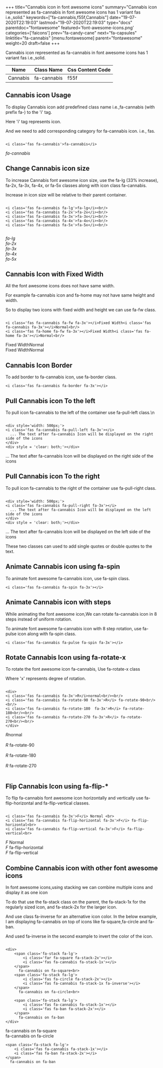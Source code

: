 +++
title="Cannabis icon in font awesome icons"
summary="Cannabis icon represented as fa-cannabis in font awesome icons has 1 variant fas i.e.,solid."
keywords=["fa-cannabis,f55f,Cannabis"]
date="19-07-2020T22:19:03"
lastmod="19-07-2020T22:19:03"
type="docs"
parentdoc="fontawesome"
featured='font-awesome-icons.png'
categories=['faicons']
prev="fa-candy-cane"
next="fa-capsules"
linktitle="fa-cannabis"
[menu.fontawesome]
parent="fontawesome"
weight=20
draft=false
+++


Cannabis icon represented as fa-cannabis in font awesome icons has 1 variant fas i.e.,solid.

<div class='table-responsive'><table class='table'><thead><tr><th>Name</th><th>Class Name</th><th>Css Content Code</th></tr></thead><tbody><tr><td>Cannabis</td><td>fa-cannabis</td><td>f55f</td></tr></tbody></table></div>



## Cannabis icon Usage

To display Cannabis icon add predefined class name i.e.,fa-cannabis (with prefix fa-) to the 'i' tag.

Here 'i' tag represents icon.

And we need to add corresponding category for fa-cannabis icon. i.e., fas.


```

<i class='fas fa-cannabis'>fa-cannabis</i>
```

<i class='fas fa-cannabis'>fa-cannabis</i>




## Change Cannabis icon size
To increase Cannabis font awesome icon size, use the fa-lg (33% increase), fa-2x, fa-3x, fa-4x, or fa-5x classes along with icon class fa-cannabis.

Increase in icon size will be relative to their parent container. 

```

<i class='fas fa-cannabis fa-lg'>fa-lg</i><br/>
<i class='fas fa-cannabis fa-2x'>fa-2x</i><br/>
<i class='fas fa-cannabis fa-3x'>fa-3x</i><br/>
<i class='fas fa-cannabis fa-4x'>fa-4x</i><br/>
<i class='fas fa-cannabis fa-5x'>fa-5x</i><br/>
            
```

<i class='fas fa-cannabis fa-lg'>fa-lg</i><br/>
<i class='fas fa-cannabis fa-2x'>fa-2x</i><br/>
<i class='fas fa-cannabis fa-3x'>fa-3x</i><br/>
<i class='fas fa-cannabis fa-4x'>fa-4x</i><br/>
<i class='fas fa-cannabis fa-5x'>fa-5x</i><br/>
            



## Cannabis Icon with Fixed Width 

All the font awesome icons does not have same width.

For example fa-cannabis icon and fa-home may not have same height and width.

So to display two icons with fixed width and height we can use fa-fw class.


```

<i class='fas fa-cannabis fa-fw fa-3x'></i>Fixed Width<i class='fas fa-cannabis fa-3x'></i>Normal<br/>
<i class='fas fa-home fa-fw fa-3x'></i>Fixed Width<i class='fas fa-home fa-3x'></i>Normal<br/>
```

<i class='fas fa-cannabis fa-fw fa-3x'></i>Fixed Width<i class='fas fa-cannabis fa-3x'></i>Normal<br/>
<i class='fas fa-home fa-fw fa-3x'></i>Fixed Width<i class='fas fa-home fa-3x'></i>Normal<br/>



## Cannabis Icon Border 

To add border to fa-cannabis icon, use fa-border class.


```
<i class='fas fa-cannabis fa-border fa-3x'></i>

```
<i class='fas fa-cannabis fa-border fa-3x'></i>





## Pull Cannabis icon To the left

To pull icon fa-cannabis to the left of the container use fa-pull-left class.\n

```

<div style='width: 500px;'>
<i class='fas fa-cannabis fa-pull-left fa-3x'></i>
  ... The text after fa-cannabis Icon will be displayed on the right side of the icons
</div>
<div style = 'clear: both;'></div>
```

<div style='width: 500px;'>
<i class='fas fa-cannabis fa-pull-left fa-3x'></i>
  ... The text after fa-cannabis Icon will be displayed on the right side of the icons
</div>
<div style = 'clear: both;'></div>




## Pull Cannabis icon To the right
To pull icon fa-cannabis to the right of the container use fa-pull-right class.

```

<div style='width: 500px;'>
<i class='fas fa-cannabis fa-pull-right fa-3x'></i>
  ... The text after fa-cannabis Icon will be displayed on the left side of the icons
</div>
<div style = 'clear: both;'></div>
```

<div style='width: 500px;'>
<i class='fas fa-cannabis fa-pull-right fa-3x'></i>
  ... The text after fa-cannabis Icon will be displayed on the left side of the icons
</div>
<div style = 'clear: both;'></div>

These two classes can used to add single quotes or double quotes to the text.


## Animate Cannabis icon using fa-spin
To animate font awesome fa-cannabis icon, use fa-spin class.

```
<i class='fas fa-cannabis fa-spin fa-3x'></i>
```
<i class='fas fa-cannabis fa-spin fa-3x'></i>




## Animate Cannabis icon with steps
While animating the font awesome icon,We can rotate fa-cannabis icon in 8 steps instead of uniform rotation.

To animate font awesome fa-cannabis icon with 8 step rotation, use fa-pulse icon along with fa-spin class.


```
<i class='fas fa-cannabis fa-pulse fa-spin fa-3x'></i>

```
<i class='fas fa-cannabis fa-pulse fa-spin fa-3x'></i>





## Rotate Cannabis Icon using fa-rotate-x
To rotate the font awesome icon fa-cannabis, Use fa-rotate-x class

Where 'x' represents degree of rotation.


```

<div>
<i class='fas fa-cannabis fa-3x'>R</i>normal<br/><br/>
<i class='fas fa-cannabis fa-rotate-90 fa-3x'>R</i> fa-rotate-90<br/><br/> 
<i class='fas fa-cannabis fa-rotate-180  fa-3x'>R</i> fa-rotate-180<br/><br/> 
<i class='fas fa-cannabis fa-rotate-270 fa-3x'>R</i> fa-rotate-270<br/><br/>
</div>
```

<div>
<i class='fas fa-cannabis fa-3x'>R</i>normal<br/><br/>
<i class='fas fa-cannabis fa-rotate-90 fa-3x'>R</i> fa-rotate-90<br/><br/> 
<i class='fas fa-cannabis fa-rotate-180  fa-3x'>R</i> fa-rotate-180<br/><br/> 
<i class='fas fa-cannabis fa-rotate-270 fa-3x'>R</i> fa-rotate-270<br/><br/>
</div>




## Flip Cannabis Icon using fa-flip-*
To flip fa-cannabis font awesome icon horizontally and vertically use fa-flip-horizontal and fa-flip-vertical classes. 

```

<i class='fas fa-cannabis fa-3x'>F</i> Normal <br>
<i class='fas fa-cannabis fa-flip-horizontal fa-3x'>F</i> fa-flip-horizontal<br>
<i class='fas fa-cannabis fa-flip-vertical fa-3x'>F</i> fa-flip-vertical<br>
```

<i class='fas fa-cannabis fa-3x'>F</i> Normal <br>
<i class='fas fa-cannabis fa-flip-horizontal fa-3x'>F</i> fa-flip-horizontal<br>
<i class='fas fa-cannabis fa-flip-vertical fa-3x'>F</i> fa-flip-vertical<br>




## Combine Cannabis icon with other font awesome icons
In font awesome icons,using stacking we can combine multiple icons and display it as one icon 

To do that use the fa-stack class on the parent, the fa-stack-1x for the regularly sized icon, and fa-stack-2x for the larger icon.

And use class fa-inverse for an alternative icon color. 
In the below example, I am displaying fa-cannabis on top of icons like fa-square,fa-circle and fa-ban.

And used fa-inverse in the second example to invert the color of the icon.

```

<div>
    <span class='fa-stack fa-lg'>
        <i class='far fa-square fa-stack-2x'></i>
        <i class='fas fa-cannabis fa-stack-1x'></i>
    </span>
      fa-cannabis on fa-square<br>
    <span class='fa-stack fa-lg'>
        <i class='fas fa-circle fa-stack-2x'></i>
        <i class='fas fa-cannabis fa-stack-1x fa-inverse'></i>
    </span>
      fa-cannabis on fa-circle<br>

    <span class='fa-stack fa-lg'>
        <i class='fas fa-cannabis fa-stack-1x'></i>
        <i class='fas fa-ban fa-stack-2x'></i>
    </span>
      fa-cannabis on fa-ban
</div>
```

<div>
    <span class='fa-stack fa-lg'>
        <i class='far fa-square fa-stack-2x'></i>
        <i class='fas fa-cannabis fa-stack-1x'></i>
    </span>
      fa-cannabis on fa-square<br>
    <span class='fa-stack fa-lg'>
        <i class='fas fa-circle fa-stack-2x'></i>
        <i class='fas fa-cannabis fa-stack-1x fa-inverse'></i>
    </span>
      fa-cannabis on fa-circle<br>

    <span class='fa-stack fa-lg'>
        <i class='fas fa-cannabis fa-stack-1x'></i>
        <i class='fas fa-ban fa-stack-2x'></i>
    </span>
      fa-cannabis on fa-ban
</div>






